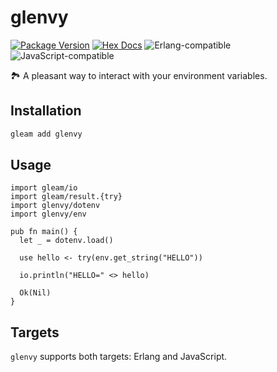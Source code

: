 # glenvy

[![Package Version](https://img.shields.io/hexpm/v/glenvy)](https://hex.pm/packages/glenvy)
[![Hex Docs](https://img.shields.io/badge/hex-docs-ffaff3)](https://hexdocs.pm/glenvy/)
![Erlang-compatible](https://img.shields.io/badge/target-erlang-b83998)
![JavaScript-compatible](https://img.shields.io/badge/target-javascript-f1e05a)

🏞️ A pleasant way to interact with your environment variables.

## Installation

```sh
gleam add glenvy
```

## Usage

```gleam
import gleam/io
import gleam/result.{try}
import glenvy/dotenv
import glenvy/env

pub fn main() {
  let _ = dotenv.load()

  use hello <- try(env.get_string("HELLO"))

  io.println("HELLO=" <> hello)

  Ok(Nil)
}
```

## Targets

`glenvy` supports both targets: Erlang and JavaScript.
